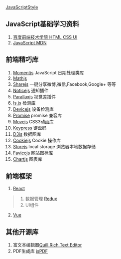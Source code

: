 [JavaScriptStyle](https://github.com/airbnb/javascript)
## JavaScript基础学习资料  
1. [百度前端技术学院 HTML CSS UI](http://ife.baidu.com/task/all)
2. [JavaScript MDN](https://developer.mozilla.org/zh-CN/docs/Web/JavaScript)

## 前端精巧库
1. [Momentjs](http://momentjs.cn/) JavaScript 日期处理类库
2. [Mathjs](https://github.com/josdejong/mathjs) 
3. [Sharejs](https://github.com/overtrue/share.js) 一键分享微博,微信,Facebook,Google+ 等等
4. [Noticejs](https://github.com/jaredreich/notie) 通知插件
5. [Parallaxjs](https://github.com/wagerfield/parallax)  视觉差插件
6. [Is.js](https://github.com/arasatasaygin/is.js) 检测库
7. [Devicejs](https://github.com/matthewhudson/device.js)  设备检测库
8. [Promise](https://github.com/stefanpenner/es6-promise) promise 兼容库
9. [Movejs](https://github.com/visionmedia/move.js)  CSS3动画库
10. [Keypress](https://github.com/dmauro/Keypress/) 键盘码
11. [D3js](https://github.com/d3/d3) 数据图库
12. [Cookiejs](https://github.com/florian/cookie.js)  Cookie 操作库
13. [Storejs](https://github.com/marcuswestin/store.js)  local storage 浏览器本地数据存储
14. [Favicojs](https://github.com/ejci/favico.js) 网站图标库
15. [Chartjs](https://github.com/chartjs/Chart.js)  图表库










## 前端框架
1. [React](https://github.com/facebook/react)

> 1. 数据管理
>   [Redux](https://github.com/reactjs/redux)
> 2. UI组件 
2. [Vue](https://github.com/vuejs/vue)

## 其他开源库
1. 富文本编辑器[Quill Rich Text Editor](https://github.com/quilljs/quill/)
1. PDF生成库 [jsPDF](https://github.com/MrRio/jsPDF)
